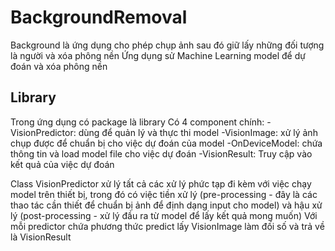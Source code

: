 # BackgroundRemoval
Background là ứng dụng cho phép chụp ảnh sau đó giữ lấy những đối tượng là người và xóa phông nền
Ứng dụng sử Machine Learning model để dự đoán và xóa phông nền

## Library

Trong ứng dụng có package là library
Có 4 component chính:
-VisionPredictor: dùng để quản lý và thực thi model
-VisionImage: xử lý ảnh chụp được để chuẩn bị cho việc dự đoán của model
-OnDeviceModel: chứa thông tin và load model file cho việc dự đoán
-VisionResult: Truy cập vào kết quả của việc dự đoán

Class VisionPredictor xử lý tất cả các xử lý phức tạp đi kèm với việc chạy model trên thiết bị, trong đó có việc tiền xử lý (pre-processing - đây là các thao tác cần thiết để chuẩn bị ảnh để định dạng input cho model) và hậu xử lý (post-processing - xử lý đầu ra từ model để lấy kết quả mong muốn)
Với mỗi predictor chứa phương thức predict lấy VisionImage làm đối số và trả về là VisionResult

